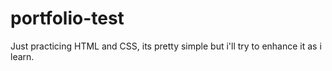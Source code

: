 # portfolio-test
Just practicing HTML and CSS, its pretty simple but i'll try to enhance it as i learn.
